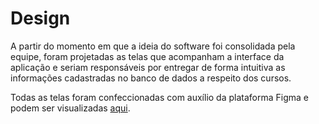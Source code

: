 # Design
A partir do momento em que a ideia do software foi consolidada pela equipe, foram projetadas as telas que acompanham a interface da aplicação e seriam responsáveis por entregar de forma intuitiva as informações cadastradas no banco de dados a respeito dos cursos.

Todas as telas foram confeccionadas com auxílio da plataforma Figma e podem ser visualizadas [aqui](https://www.figma.com/file/OqqxZSNigJSWYhtsWKWwds/Untitled?node-id=0%3A1).

